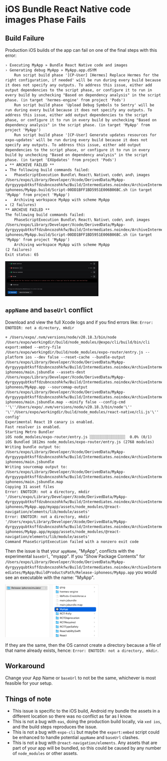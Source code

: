 # iOS Bundle React Native code images Phase Fails

## Build Failure

Production iOS builds of the app can fail on one of the final steps with this error:

```
› Executing MyApp » Bundle React Native code and images
› Generating debug MyApp » MyApp.app.dSYM
    Run script build phase '[CP-User] [Hermes] Replace Hermes for the right configuration, if needed' will be run during every build because it does not specify any outputs. To address this issue, either add output dependencies to the script phase, or configure it to run in every build by unchecking "Based on dependency analysis" in the script phase. (in target 'hermes-engine' from project 'Pods')
    Run script build phase 'Upload Debug Symbols to Sentry' will be run during every build because it does not specify any outputs. To address this issue, either add output dependencies to the script phase, or configure it to run in every build by unchecking "Based on dependency analysis" in the script phase. (in target 'MyApp' from project 'MyApp')
    Run script build phase '[CP-User] Generate updates resources for expo-updates' will be run during every build because it does not specify any outputs. To address this issue, either add output dependencies to the script phase, or configure it to run in every build by unchecking "Based on dependency analysis" in the script phase. (in target 'EXUpdates' from project 'Pods')
▸ ** ARCHIVE FAILED **
▸ The following build commands failed:
▸ 	PhaseScriptExecution Bundle\ React\ Native\ code\ and\ images /Users/expo/Library/Developer/Xcode/DerivedData/MyApp-dyrgyyyqubtksffdzubncozohkfw/Build/Intermediates.noindex/ArchiveIntermediates/MyApp/IntermediateBuildFilesPath/MyApp.build/Release-iphoneos/MyApp.build/Script-00DD1BFF1BD5951E006B06BC.sh (in target 'MyApp' from project 'MyApp')
▸ 	Archiving workspace MyApp with scheme MyApp
▸ (2 failures)
** ARCHIVE FAILED **
The following build commands failed:
	PhaseScriptExecution Bundle\ React\ Native\ code\ and\ images /Users/expo/Library/Developer/Xcode/DerivedData/MyApp-dyrgyyyqubtksffdzubncozohkfw/Build/Intermediates.noindex/ArchiveIntermediates/MyApp/IntermediateBuildFilesPath/MyApp.build/Release-iphoneos/MyApp.build/Script-00DD1BFF1BD5951E006B06BC.sh (in target 'MyApp' from project 'MyApp')
	Archiving workspace MyApp with scheme MyApp
(2 failures)
Exit status: 65
```

<img src="./assets/ios-bundle-react-native-code-and-images/eas-build.png" width="300" />

## `appName` and `baseUrl` conflict

Download and view the full Xcode logs and if you find errors like: `Error: ENOTDIR: not a directory, mkdir`

```
+ /Users/expo/.nvm/versions/node/v20.18.3/bin/node /Users/expo/workingdir/build/node_modules/@expo/cli/build/bin/cli export:embed --entry-file /Users/expo/workingdir/build/node_modules/expo-router/entry.js --platform ios --dev false --reset-cache --bundle-output /Users/expo/Library/Developer/Xcode/DerivedData/MyApp-dyrgyyyqubtksffdzubncozohkfw/Build/Intermediates.noindex/ArchiveIntermediates/MyApp/BuildProductsPath/Release-iphoneos/main.jsbundle --assets-dest /Users/expo/Library/Developer/Xcode/DerivedData/MyApp-dyrgyyyqubtksffdzubncozohkfw/Build/Intermediates.noindex/ArchiveIntermediates/MyApp/BuildProductsPath/Release-iphoneos/MyApp.app --sourcemap-output /Users/expo/Library/Developer/Xcode/DerivedData/MyApp-dyrgyyyqubtksffdzubncozohkfw/Build/Intermediates.noindex/ArchiveIntermediates/MyApp/BuildProductsPath/Release-iphoneos/main.jsbundle.map --minify false --config-cmd ''\''/Users/expo/.nvm/versions/node/v20.18.3/bin/node'\''  '\''/Users/expo/workingdir/build/node_modules/react-native/cli.js'\'' config'
Experimental React 19 canary is enabled.
Fast resolver is enabled.
Starting Metro Bundler
iOS node_modules/expo-router/entry.js ░░░░░░░░░░░░░░░░  0.0% (0/1)
iOS Bundled 1812ms node_modules/expo-router/entry.js (2768 modules)
Writing bundle output to: /Users/expo/Library/Developer/Xcode/DerivedData/MyApp-dyrgyyyqubtksffdzubncozohkfw/Build/Intermediates.noindex/ArchiveIntermediates/MyApp/BuildProductsPath/Release-iphoneos/main.jsbundle
Writing sourcemap output to: /Users/expo/Library/Developer/Xcode/DerivedData/MyApp-dyrgyyyqubtksffdzubncozohkfw/Build/Intermediates.noindex/ArchiveIntermediates/MyApp/BuildProductsPath/Release-iphoneos/main.jsbundle.map
Copying 31 asset files
Error: ENOTDIR: not a directory, mkdir '/Users/expo/Library/Developer/Xcode/DerivedData/MyApp-dyrgyyyqubtksffdzubncozohkfw/Build/Intermediates.noindex/ArchiveIntermediates/MyApp/BuildProductsPath/Release-iphoneos/MyApp.app/myapp/assets/node_modules/@react-navigation/elements/lib/module/assets'
Error: ENOTDIR: not a directory, mkdir '/Users/expo/Library/Developer/Xcode/DerivedData/MyApp-dyrgyyyqubtksffdzubncozohkfw/Build/Intermediates.noindex/ArchiveIntermediates/MyApp/BuildProductsPath/Release-iphoneos/MyApp.app/myapp/assets/node_modules/@react-navigation/elements/lib/module/assets'
Command PhaseScriptExecution failed with a nonzero exit code
```

Then the issue is that your `appName`, "MyApp", conflicts with the experimental `baseUrl`, "myapp". If you "Show Package Contents" for `/Users/expo/Library/Developer/Xcode/DerivedData/MyApp-dyrgyyyqubtksffdzubncozohkfw/Build/Intermediates.noindex/ArchiveIntermediates/MyApp/BuildProductsPath/Release-iphoneos/MyApp.app` you would see an executable with the name: "MyApp".

<img src="./assets/ios-bundle-react-native-code-and-images/my-app-contents.png" width="300" />

If they are the same, then the OS cannot create a directory because a file of that name already exists, hence: `Error: ENOTDIR: not a directory, mkdir`.

## Workaround

Change your App Name or `baseUrl` to not be the same, whichever is most feasible for your setup.

## Things of note

- This issue is specific to the iOS build, Android my bundle the assets in a different location so there was no conflict as far as I know.
- This is not a bug with `eas`, doing the production build locally, via `xed ios`, and the build steps reproduces the issue.
- This is not a bug with `expo-cli` but maybe the `export:embed` script could be enhanced to handle potential `appName` and `baseUrl` clashes.
- This is not a bug with `@react-navigation/elements`. Any assets that are part of your app will be bundled, so this could be caused by any number of `node_modules` or other assets.
